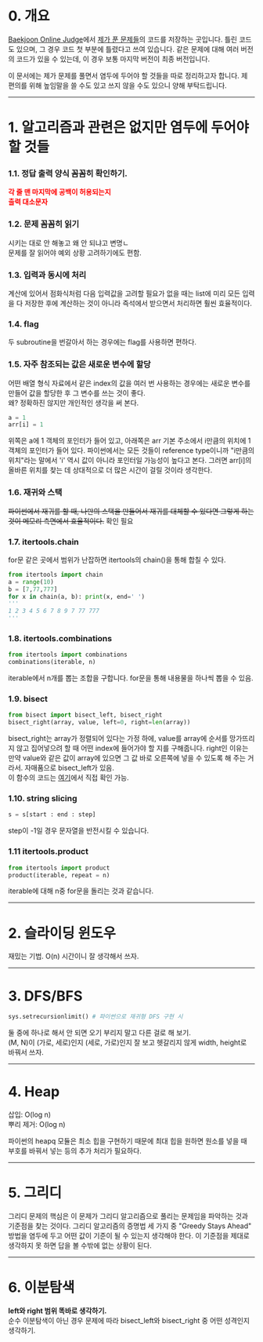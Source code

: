 # 0. 개요
[Baekjoon Online Judge](https://www.acmicpc.net/)에서 [제가 푼 문제들](https://www.acmicpc.net/user/twicedtna)의 코드를 저장하는 곳입니다. 틀린 코드도 있으며, 그 경우 코드 첫 부분에 틀렸다고 쓰여 있습니다. 같은 문제에 대해 여러 버전의 코드가 있을 수 있는데, 이 경우 보통 마지막 버전이 최종 버전입니다.

이 문서에는 제가 문제를 풀면서 염두에 두어야 할 것들을 따로 정리하고자 합니다. 제 편의를 위해 높임말을 쓸 수도 있고 쓰지 않을 수도 있으니 양해 부탁드립니다.

* * *
# 1. 알고리즘과 관련은 없지만 염두에 두어야 할 것들
### 1.1. 정답 출력 양식 꼼꼼히 확인하기. 
<span style="color:red">**각 줄 맨 마지막에 공백이 허용되는지**</span>   
<span style="color:red">**출력 대소문자**</span>

### 1.2. 문제 꼼꼼히 읽기
시키는 대로 안 해놓고 왜 안 되냐고 변명ㄴ    
문제를 잘 읽어야 예외 상황 고려하기에도 편함.

### 1.3. 입력과 동시에 처리
계산에 있어서 점화식처럼 다음 입력값을 고려할 필요가 없을 때는 list에 미리 모든 입력을 다 저장한 후에 계산하는 것이 아니라 즉석에서 받으면서 처리하면 훨씬 효율적이다.
### 1.4. flag
두 subroutine을 번갈아서 하는 경우에는 flag를 사용하면 편하다.
### 1.5. 자주 참조되는 값은 새로운 변수에 할당
어떤 배열 형식 자료에서 같은 index의 값을 여러 번 사용하는 경우에는 새로운 변수를 만들어 값을 할당한 후 그 변수를 쓰는 것이 좋다.   
왜? 정확하진 않지만 개인적인 생각을 써 본다.
```Python
a = 1
arr[i] = 1
```
위쪽은 a에 1 객체의 포인터가 들어 있고, 아래쪽은 arr 기본 주소에서 i만큼의 위치에 1 객체의 포인터가 들어 있다. 파이썬에서는 모든 것들이 reference type이니까 "i만큼의 위치"라는 말에서 'i' 역시 값이 아니라 포인터일 가능성이 높다고 본다. 그러면 arr[i]의 올바른 위치를 찾는 데 상대적으로 더 많은 시간이 걸릴 것이라 생각한다.
### 1.6. 재귀와 스택
~~파이썬에서 재귀를 할 때, 나만의 스택을 만들어서 재귀를 대체할 수 있다면 그렇게 하는 것이 메모리 측면에서 효율적이다.~~ 확인 필요

### 1.7. itertools.chain
for문 같은 곳에서 범위가 난잡하면 itertools의 chain()을 통해 합칠 수 있다.
```Python
from itertools import chain
a = range(10)
b = [7,77,777]
for x in chain(a, b): print(x, end=' ')
'''
1 2 3 4 5 6 7 8 9 7 77 777
'''
```
### 1.8. itertools.combinations
```Python
from itertools import combinations
combinations(iterable, n)
```
iterable에서 n개를 뽑는 조합을 구합니다. for문을 통해 내용물을 하나씩 뽑을 수 있음.
### 1.9. bisect
```Python
from bisect import bisect_left, bisect_right
bisect_right(array, value, left=0, right=len(array))
```
bisect_right는 array가 정렬되어 있다는 가정 하에, value를 array에 순서를 망가뜨리지 않고 집어넣으려 할 때 어떤 index에 들어가야 할 지를 구해줍니다. right인 이유는 만약 value와 같은 값이 array에 있으면 그 값 바로 오른쪽에 넣을 수 있도록 해 주는 거라서. 자매품으로 bisect_left가 있음.    
이 함수의 코드는 [여기](https://github.com/python/cpython/blob/3.8/Lib/bisect.py)에서 직접 확인 가능.
### 1.10. string slicing
```Python
s = s[start : end : step]
```
step이 -1일 경우 문자열을 반전시킬 수 있습니다.
### 1.11 itertools.product
```Python
from itertools import product
product(iterable, repeat = n)
```
iterable에 대해 n중 for문을 돌리는 것과 같습니다.
* * *
# 2. 슬라이딩 윈도우
재밌는 기법. O(n) 시간이니 잘 생각해서 쓰자.

* * *
# 3. DFS/BFS

```Python
sys.setrecursionlimit() # 파이썬으로 재귀형 DFS 구현 시
```

둘 중에 하나로 해서 안 되면 오기 부리지 말고 다른 걸로 해 보기.   
(M, N)이 (가로, 세로)인지 (세로, 가로)인지 잘 보고 헷갈리지 않게 width, height로 바꿔서 쓰자.

* * *
# 4. Heap
삽입: O(log n)   
뿌리 제거: O(log n)

파이썬의 heapq 모듈은 최소 힙을 구현하기 때문에 최대 힙을 원하면 원소를 넣을 때 부호를 바꿔서 넣는 등의 추가 처리가 필요하다.

* * *
# 5. 그리디
그리디 문제의 핵심은 이 문제가 그리디 알고리즘으로 풀리는 문제임을 파악하는 것과 기준점을 찾는 것이다. 그리디 알고리즘의 증명법 세 가지 중 "Greedy Stays Ahead" 방법을 염두에 두고 어떤 값이 기준이 될 수 있는지 생각해야 한다. 이 기준점을 제대로 생각하지 못 하면 답을 볼 수밖에 없는 상황이 된다.

***
# 6. 이분탐색
**left와 right 범위 똑바로 생각하기.**   
순수 이분탐색이 아닌 경우 문제에 따라 bisect_left와 bisect_right 중 어떤 성격인지 생각하기.